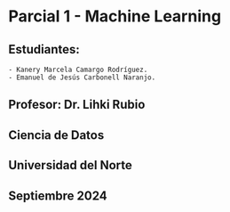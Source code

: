 # **Parcial 1 - Machine Learning**

## Estudiantes:

    - Kanery Marcela Camargo Rodríguez.
    - Emanuel de Jesús Carbonell Naranjo.

## Profesor: Dr. Lihki Rubio 

## Ciencia de Datos

## Universidad del Norte

## Septiembre 2024
